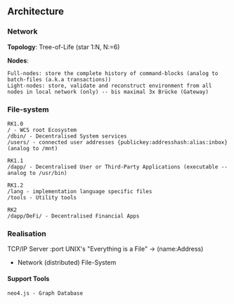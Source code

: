 ## Architecture
### Network

__Topology__: Tree-of-Life (star 1:N, N:=6)

__Nodes__:

```
Full-nodes: store the complete history of command-blocks (analog to batch-files (a.k.a transactions))
Light-nodes: store, validate and reconstruct environment from all nodes in local network (only) -- bis maximal 3x Brücke (Gateway)
```
### File-system

```
RK1.0
/ - WCS root Ecosystem
/dbin/ - Decentralised System services
/users/ - connected user addresses {publickey:addresshash:alias:inbox} (analog to /mnt)

RK1.1
/dapp/ - Decentralised User or Third-Party Applications (executable -- analog to /usr/bin)

RK1.2
/lang - implementation language specific files
/tools - Utility tools

RK2
/dapp/DeFi/ - Decentralised Financial Apps

```

### Realisation

TCP/IP Server
 :port
UNIX's "Everything is a File" -> (name:Address)
 - Network (distributed) File-System

#### Support Tools 
```
neo4.js - Graph Database 
```
